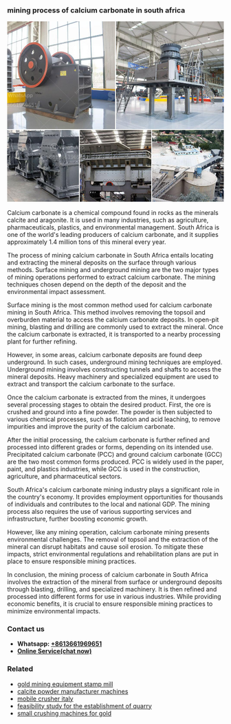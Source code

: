 <h3>mining process of calcium carbonate in south africa</h3><img src='1704856796.jpg' alt=''><p>Calcium carbonate is a chemical compound found in rocks as the minerals calcite and aragonite. It is used in many industries, such as agriculture, pharmaceuticals, plastics, and environmental management. South Africa is one of the world's leading producers of calcium carbonate, and it supplies approximately 1.4 million tons of this mineral every year.</p><p>The process of mining calcium carbonate in South Africa entails locating and extracting the mineral deposits on the surface through various methods. Surface mining and underground mining are the two major types of mining operations performed to extract calcium carbonate. The mining techniques chosen depend on the depth of the deposit and the environmental impact assessment.</p><p>Surface mining is the most common method used for calcium carbonate mining in South Africa. This method involves removing the topsoil and overburden material to access the calcium carbonate deposits. In open-pit mining, blasting and drilling are commonly used to extract the mineral. Once the calcium carbonate is extracted, it is transported to a nearby processing plant for further refining.</p><p>However, in some areas, calcium carbonate deposits are found deep underground. In such cases, underground mining techniques are employed. Underground mining involves constructing tunnels and shafts to access the mineral deposits. Heavy machinery and specialized equipment are used to extract and transport the calcium carbonate to the surface.</p><p>Once the calcium carbonate is extracted from the mines, it undergoes several processing stages to obtain the desired product. First, the ore is crushed and ground into a fine powder. The powder is then subjected to various chemical processes, such as flotation and acid leaching, to remove impurities and improve the purity of the calcium carbonate.</p><p>After the initial processing, the calcium carbonate is further refined and processed into different grades or forms, depending on its intended use. Precipitated calcium carbonate (PCC) and ground calcium carbonate (GCC) are the two most common forms produced. PCC is widely used in the paper, paint, and plastics industries, while GCC is used in the construction, agriculture, and pharmaceutical sectors.</p><p>South Africa's calcium carbonate mining industry plays a significant role in the country's economy. It provides employment opportunities for thousands of individuals and contributes to the local and national GDP. The mining process also requires the use of various supporting services and infrastructure, further boosting economic growth.</p><p>However, like any mining operation, calcium carbonate mining presents environmental challenges. The removal of topsoil and the extraction of the mineral can disrupt habitats and cause soil erosion. To mitigate these impacts, strict environmental regulations and rehabilitation plans are put in place to ensure responsible mining practices.</p><p>In conclusion, the mining process of calcium carbonate in South Africa involves the extraction of the mineral from surface or underground deposits through blasting, drilling, and specialized machinery. It is then refined and processed into different forms for use in various industries. While providing economic benefits, it is crucial to ensure responsible mining practices to minimize environmental impacts.</p><h3>Contact us</h3><ul><li><strong>Whatsapp:&nbsp;<a href="https://wa.me/8613661969651">+8613661969651</a></strong></li><li><a href="https://swt.shibang-china.com/?git&amp;zhl&amp;mining process of calcium carbonate in south africa"><strong>Online Service(chat now)</strong></a></li></ul><h3>Related</h3><ul><li><a href='gold mining equipment stamp mill.md'>gold mining equipment stamp mill</a></li><li><a href='calcite powder manufacturer machines.md'>calcite powder manufacturer machines</a></li><li><a href='mobile crusher italy.md'>mobile crusher italy</a></li><li><a href='feasibility study for the establishment of quarry.md'>feasibility study for the establishment of quarry</a></li><li><a href='small crushing machines for gold.md'>small crushing machines for gold</a></li></ul>